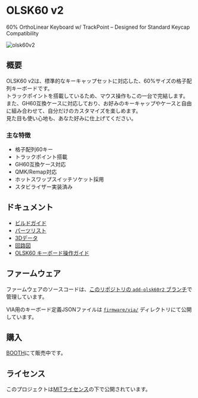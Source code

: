 # OLSK60 v2
60% OrthoLinear Keyboard w/ TrackPoint – Designed for Standard Keycap Compatibility

![olsk60v2](https://github.com/user-attachments/assets/2aa9d79e-fb0d-4367-8551-9987699a8846)

## 概要
OLSK60 v2は、標準的なキーキャップセットに対応した、60%サイズの格子配列キーボードです。  
トラックポイントを搭載しているため、マウス操作もこの一台で完結します。  
また、GH60互換ケースに対応しており、お好みのキーキャップやケースと自由に組み合わせて、自分だけのカスタマイズを楽しめます。  
見た目も使い心地も、あなた好みに仕上げてください。

### 主な特徴
- 格子配列60キー
- トラックポイント搭載
- GH60互換ケース対応
- QMK/Remap対応
- ホットスワップスイッチソケット採用
- スタビライザー実装済み

## ドキュメント
- [ビルドガイド](docs/buildguide.md)
- [パーツリスト](docs/partslist.md)
- [3Dデータ](cad/)
- [回路図](pcb/)
- [OLSK60 キーボード操作ガイド](docs/OLSK60_user_guide.md)

## ファームウェア
ファームウェアのソースコードは、[このリポジトリの `add-olsk60r2` ブランチ](https://github.com/techmech-keeb/qmk_firmware/tree/add-olsk60r2/keyboards/techmechkeys/olsk60)で管理しています。

VIA用のキーボード定義JSONファイルは [`firmware/via/`](firmware/via/) ディレクトリにて公開しています。

## 購入
[BOOTH](https://techmech.booth.pm/items/5896343)にて販売中です。

## ライセンス
このプロジェクトは[MITライセンス](LICENSE)の下で公開されています。


